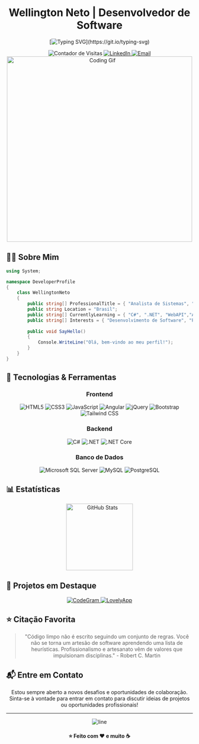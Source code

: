 <div align="center">
  
  # Wellington Neto | Desenvolvedor de Software
  
[![Typing SVG](https://readme-typing-svg.herokuapp.com?font=Fira+Code&size=18&duration=3000&pause=1000&color=007ACC&center=true&vCenter=true&width=435&lines=Analista+de+Sistemas;Desenvolvedor+Full+Stack;Desenvolvedor+C%23+e+.NET;Sempre+em+busca+de+novos+desafios;Precisa+de+um+desenvolvedor?+Me+chame!)](https://git.io/typing-svg)

  <img src="https://komarev.com/ghpvc/?username=net0well&style=for-the-badge&color=blue" alt="Contador de Visitas" />
  
  <a href="https://www.linkedin.com/in/devwneto/" target="_blank">
    <img src="https://img.shields.io/badge/LinkedIn-0077B5?style=for-the-badge&logo=linkedin&logoColor=white" alt="LinkedIn" />
  </a>
  <a href="mailto:seu-email@exemplo.com">
    <img src="https://img.shields.io/badge/Email-D14836?style=for-the-badge&logo=gmail&logoColor=white" alt="Email" />
  </a>
  
</div>

<div align="center">
  <img src="https://media.giphy.com/media/MC6eSuC3yypCU/giphy.gif" alt="Coding Gif" width="500" />
</div>

## 👨‍💻 Sobre Mim

```csharp
using System;

namespace DeveloperProfile
{
    class WellingtonNeto
    {
        public string[] ProfessionalTitle = { "Analista de Sistemas", "Desenvolvedor Full Stack", "Desenvolvedor Backend" };
        public string Location = "Brasil";
        public string[] CurrentlyLearning = { "C#", ".NET", "WebAPI","ASP.NET MVC", "WebServices", "JavaScript", "jQuery", "Angular", "Arquitetura de Software","Dart", "Flutter" };
        public string[] Interests = { "Desenvolvimento de Software", "Projetos Open-source", "Computer", "Games"};
        
        public void SayHello()
        {
            Console.WriteLine("Olá, bem-vindo ao meu perfil!");
        }
    }
}
```

## 🚀 Tecnologias & Ferramentas

<div align="center">
  
  ### Frontend
  ![HTML5](https://img.shields.io/badge/HTML5-E34F26?style=for-the-badge&logo=html5&logoColor=white)
  ![CSS3](https://img.shields.io/badge/CSS3-1572B6?style=for-the-badge&logo=css3&logoColor=white)
  ![JavaScript](https://img.shields.io/badge/JavaScript-F7DF1E?style=for-the-badge&logo=javascript&logoColor=black)
  ![Angular](https://img.shields.io/badge/Angular-DD0031?style=for-the-badge&logo=angular&logoColor=white)
  ![jQuery](https://img.shields.io/badge/jQuery-0769AD?style=for-the-badge&logo=jquery&logoColor=white)
  ![Bootstrap](https://img.shields.io/badge/Bootstrap-563D7C?style=for-the-badge&logo=bootstrap&logoColor=white)
  ![Tailwind CSS](https://img.shields.io/badge/Tailwind_CSS-38B2AC?style=for-the-badge&logo=tailwind-css&logoColor=white)
  
  ### Backend
  ![C#](https://img.shields.io/badge/C%23-239120?style=for-the-badge&logo=c-sharp&logoColor=white)
  ![.NET](https://img.shields.io/badge/.NET-512BD4?style=for-the-badge&logo=dotnet&logoColor=white)
  ![.NET Core](https://img.shields.io/badge/.NET_Core-512BD4?style=for-the-badge&logo=dotnet&logoColor=white)
  
  ### Banco de Dados
  ![Microsoft SQL Server](https://img.shields.io/badge/Microsoft_SQL_Server-CC2927?style=for-the-badge&logo=microsoft-sql-server&logoColor=white)
  ![MySQL](https://img.shields.io/badge/MySQL-005C84?style=for-the-badge&logo=mysql&logoColor=white)
  ![PostgreSQL](https://img.shields.io/badge/PostgreSQL-316192?style=for-the-badge&logo=postgresql&logoColor=white)
  
</div>

## 📊 Estatísticas

<div align="center">
  <img src="https://github-readme-stats.vercel.app/api?username=net0well&show_icons=true&theme=tokyonight" alt="GitHub Stats" height="180em" />
</div>

## 🌟 Projetos em Destaque

<div align="center">
  <a href="https://github.com/net0well/CodeGram">
    <img src="https://github-readme-stats.vercel.app/api/pin/?username=net0well&repo=CodeGram&theme=tokyonight" alt="CodeGram" />
  </a>
  <a href="https://github.com/net0well/LovelyApp">
    <img src="https://github-readme-stats.vercel.app/api/pin/?username=net0well&repo=LovelyApp&theme=tokyonight" alt="LovelyApp" />
  </a>
</div>

## ⭐ Citação Favorita

<div align="center">
  
  > "Código limpo não é escrito seguindo um conjunto de regras. Você não se torna um artesão de software aprendendo uma lista de heurísticas. Profissionalismo e artesanato vêm de valores que impulsionam disciplinas." - Robert C. Martin

</div>

## 📬 Entre em Contato

<div align="center">
  <p>Estou sempre aberto a novos desafios e oportunidades de colaboração. Sinta-se à vontade para entrar em contato para discutir ideias de projetos ou oportunidades profissionais!</p>
</div>

---

<div align="center">
  <img src="https://raw.githubusercontent.com/andreasbm/readme/master/assets/lines/colored.png" alt="line" />
  <h4>⭐ Feito com ❤️ e muito ☕</h4>
</div>
